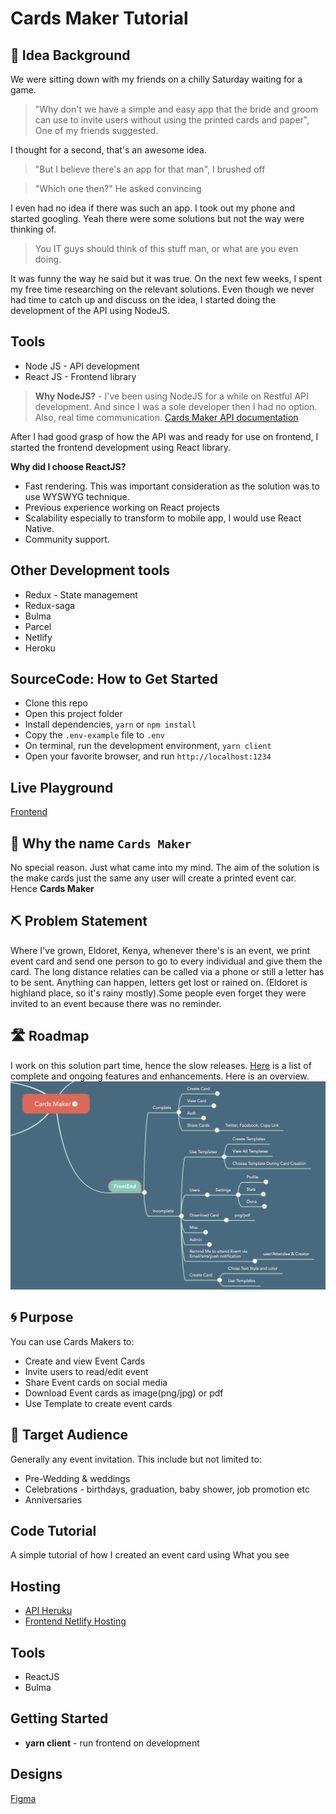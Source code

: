 # Cards Maker Tutorial
## 🌱 Idea Background
We were sitting down with my friends on a chilly Saturday waiting for a game. 
> "Why don't we have a simple and easy app that the bride and groom can use to invite users without using the printed cards and paper", One of my friends suggested.

I thought for a second, that's an awesome idea. 
> "But I believe there's an app for that man", I brushed off


> "Which one then?" He asked convincing

I even had no idea if there was such an app. I took out my phone and started googling. Yeah there were some solutions but not the way were thinking of. 
> You IT guys should think of this stuff man, or what are you even doing.

It was funny the way he said but it was true. On the next few weeks, I spent my free time researching on the relevant solutions. Even though we never had time to catch up and discuss on the idea, I started doing the development of the API using NodeJS.

## Tools
- Node JS - API development
- React JS - Frontend library
> **Why NodeJS?** - I've been using NodeJS for a while on Restful API development. And since I was a sole developer then I had no option. Also, real time communication. [Cards Maker API documentation](https://cardsmaker.herokuapp.com/docs/)

After I had good grasp of how the API was and ready for use on frontend, I started the frontend development using React library.

**Why did I choose ReactJS?**
- Fast rendering. This was important consideration as the solution was to use WYSWYG technique.
- Previous experience working on React projects
- Scalability especially to transform to mobile app, I would use React Native.
- Community support.

## Other Development tools
- Redux - State management
- Redux-saga
- Bulma
- Parcel
- Netlify
- Heroku

## SourceCode: How to Get Started
- Clone this repo
- Open this project folder
- Install dependencies, `yarn` or `npm install`
- Copy the `.env-example` file to `.env`
- On terminal, run the development environment, `yarn client`
- Open your favorite browser, and run `http://localhost:1234`

## Live Playground
[Frontend](https://cards-maker.netlify.app/create)

## 📛 Why the name `Cards Maker`
No special reason. Just what came into my mind. The aim of the solution is the make cards just the same any user will create a printed event car. Hence **Cards Maker**

## ⛏️ Problem Statement
Where I've grown, Eldoret, Kenya, whenever there's is an event, we print event card and send one person to go to every individual and give them the card. The long distance relaties can be called via a phone or still a letter has to be sent. Anything can happen, letters get lost or rained on. (Eldoret is highland place, so it's rainy mostly).Some people even forget they were invited to an event because there was no reminder.

## 🛣️ Roadmap
I work on this solution part time, hence the slow releases.
[Here](https://mm.tt/1476175414?t=P60NyMDd2G) is a list of complete and ongoing features and enhancements. Here is an overview.
![alt text](./client/src/images/roadmap.png)


## 🌀 Purpose
You can use Cards Makers to:
- Create and view Event Cards
- Invite users to read/edit event
- Share Event cards on social media
- Download Event cards as image(png/jpg) or pdf
- Use Template to create event cards

## 🎯 Target Audience
Generally any event invitation. This include but not limited to:
- Pre-Wedding & weddings
- Celebrations - birthdays, graduation, baby shower, job promotion etc
- Anniversaries

## Code Tutorial
A simple tutorial of how I created an event card using What you see 


## Hosting
- [API Heruku](https://cards-maker-api.herokuapp.com/docs/)
- [Frontend Netlify Hosting](https://cards-maker.netlify.app/)


## Tools
- ReactJS
- Bulma

## Getting Started
- **yarn client** - run frontend on development

## Designs
[Figma](https://www.figma.com/file/KUOg3pxuNrVW1yStfgK8uN/Cards-Maker?node-id=1%3A2)
